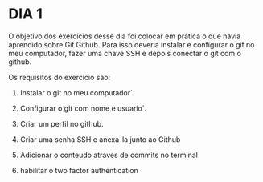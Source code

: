# DIA 1

O objetivo dos exercícios desse dia foi colocar em prática o que havia aprendido sobre Git Github. Para isso deveria instalar e configurar o git no meu computador, fazer uma chave SSH e depois conectar o git com o github.

Os requisitos do exercício são:

1. Instalar o git no meu computador`.

2. Configurar o git com nome e usuario`.

3. Criar um perfil no github.

4. Criar uma senha SSH e anexa-la junto ao Github

5. Adicionar o conteudo atraves de commits no terminal 

6. habilitar o two factor authentication


